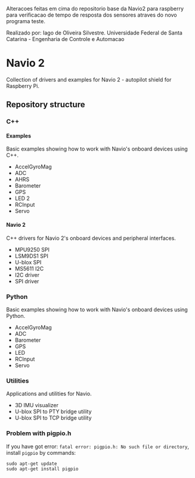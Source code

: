 Alteracoes feitas em cima do repositorio base da Navio2 para raspberry para verificacao de tempo de resposta 
dos sensores atraves do novo programa teste.

Realizado por:
Iago de Oliveira Silvestre.
Universidade Federal de Santa Catarina - Engenharia de Controle e Automacao







Navio 2
=====

Collection of drivers and examples for Navio 2 - autopilot shield for Raspberry Pi.

## Repository structure

### C++

#### Examples

Basic examples showing how to work with Navio's onboard devices using C++.

* AccelGyroMag 
* ADC
* AHRS
* Barometer
* GPS
* LED 2
* RCInput
* Servo

#### Navio 2

C++ drivers for Navio 2's onboard devices and peripheral interfaces.

* MPU9250 SPI
* LSM9DS1 SPI
* U-blox SPI
* MS5611 I2C
* I2C driver
* SPI driver

### Python

Basic examples showing how to work with Navio's onboard devices using Python.

* AccelGyroMag
* ADC
* Barometer
* GPS
* LED
* RCInput
* Servo


### Utilities 

Applications and utilities for Navio.

* 3D IMU visualizer
* U-blox SPI to PTY bridge utility
* U-blox SPI to TCP bridge utility

### Problem with pigpio.h

If you have got error: `fatal error: pigpio.h: No such file or directory`, install `pigpio` by commands:

    sudo apt-get update
    sudo apt-get install pigpio
